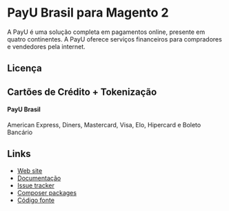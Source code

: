 # PayU Brasil para Magento 2

A PayU é uma solução completa em pagamentos online, presente em quatro continentes. A PayU oferece serviços financeiros para compradores e vendedores pela internet.

## Licença

## Cartões de Crédito + Tokenização

#### PayU Brasil
American Express, Diners, Mastercard, Visa, Elo, Hipercard e Boleto Bancário

## Links

* [Web site](https://www.eloom.com.br/payu)
* [Documentação](https://docs.eloom.com.br/payu)
* [Issue tracker](https://github.com/eloom/module-payu-br/issues)
* [Composer packages](https://packagist.org/packages/eloom/module-payu-br)
* [Código fonte](https://github.com/eloom/module-payu-br)